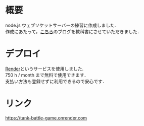 # 概要
node.js ウェブソケットサーバーの練習に作成しました. <br>
作成にあたって，[こちら](https://www.hiramine.com/programming/onlinebattletanks_nodejs_socketio/index.html)のブログを教科書にさせていただきました． <br>

# デプロイ
[Render](https://render.com/)というサービスを使用しました. <br>
750 h / month まで無料で使用できます． <br>
支払い方法も登録せずに利用できるので安心です．


# リンク
https://tank-battle-game.onrender.com
